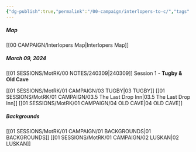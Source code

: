 ```yaml
---
{"dg-publish":true,"permalink":"/00-campaign/interlopers-to-c/","tags":["gardenEntry"]}
---
```


##### Map
[[00 CAMPAIGN/Interlopers Map\|Interlopers Map]] 

##### March 09, 2024

[[01 SESSIONS/MotRK/00 NOTES/240309\|240309]] Session 1 - **Tugby & Old Cave**

[[01 SESSIONS/MotRK/01 CAMPAIGN/03 TUGBY\|03 TUGBY]] 
[[01 SESSIONS/MotRK/01 CAMPAIGN/03.5 The Last Drop Inn\|03.5 The Last Drop Inn]] 
[[01 SESSIONS/MotRK/01 CAMPAIGN/04 OLD CAVE\|04 OLD CAVE]] 

##### Backgrounds

[[01 SESSIONS/MotRK/01 CAMPAIGN/01 BACKGROUNDS\|01 BACKGROUNDS]] 
[[01 SESSIONS/MotRK/01 CAMPAIGN/02 LUSKAN\|02 LUSKAN]] 
